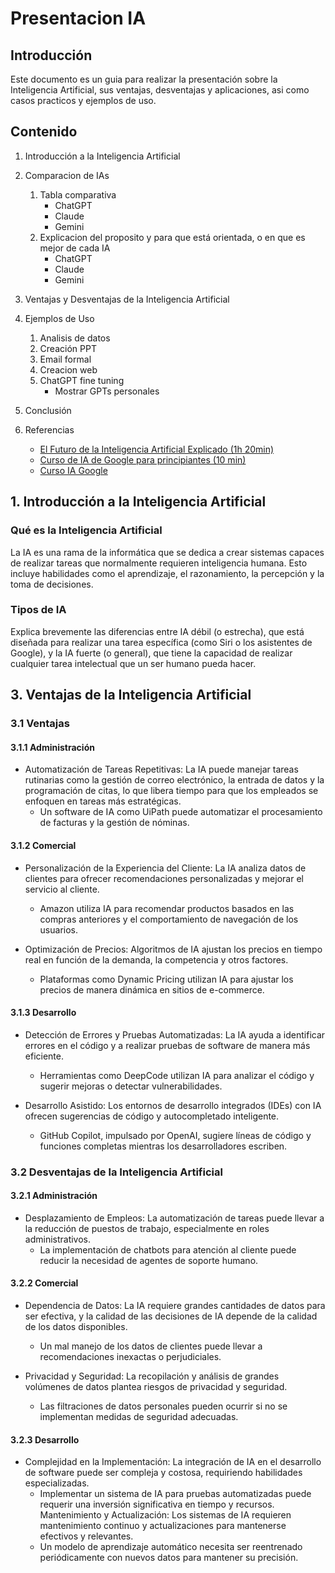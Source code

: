 # Presentacion IA

## Introducción

Este documento es un guia para realizar la presentación sobre la Inteligencia Artificial, sus ventajas, desventajas y aplicaciones, asi como casos practicos y ejemplos de uso.

## Contenido

1. Introducción a la Inteligencia Artificial
2. Comparacion de IAs
   1. Tabla comparativa
      - ChatGPT
      - Claude
      - Gemini
   2. Explicacion del proposito y para que está orientada, o en que es mejor de cada IA
      - ChatGPT
      - Claude
      - Gemini

3. Ventajas y Desventajas de la Inteligencia Artificial
4. Ejemplos de Uso
   1. Analisis de datos
   2. Creación PPT
   3. Email formal
   4. Creacion web
   5. ChatGPT fine tuning
      - Mostrar GPTs personales
5. Conclusión
6. Referencias
   - [El Futuro de la Inteligencia Artificial Explicado (1h 20min)](https://youtu.be/kAbrnfx7axc?si=eTdMRzOb0OH-8o_g)
   - [Curso de IA de Google para principiantes (10 min)](https://www.youtube.com/watch?v=-idMBeCCCzs)
   - [Curso IA Google](https://cloud.google.com/learn/training/machinelearning-ai)

## 1. Introducción a la Inteligencia Artificial

### Qué es la Inteligencia Artificial

La IA es una rama de la informática que se dedica a crear sistemas capaces de realizar tareas que normalmente requieren inteligencia humana. Esto incluye habilidades como el aprendizaje, el razonamiento, la percepción y la toma de decisiones.

### Tipos de IA

Explica brevemente las diferencias entre IA débil (o estrecha), que está diseñada para realizar una tarea específica (como Siri o los asistentes de Google), y la IA fuerte (o general), que tiene la capacidad de realizar cualquier tarea intelectual que un ser humano pueda hacer.

## 3. Ventajas de la Inteligencia Artificial

### 3.1 Ventajas

#### 3.1.1 Administración

- Automatización de Tareas Repetitivas: La IA puede manejar tareas rutinarias como la gestión de correo electrónico, la entrada de datos y la programación de citas, lo que libera tiempo para que los empleados se enfoquen en tareas más estratégicas.
  - Un software de IA como UiPath puede automatizar el procesamiento de facturas y la gestión de nóminas.

#### 3.1.2 Comercial

- Personalización de la Experiencia del Cliente: La IA analiza datos de clientes para ofrecer recomendaciones personalizadas y mejorar el servicio al cliente.
  - Amazon utiliza IA para recomendar productos basados en las compras anteriores y el comportamiento de navegación de los usuarios.

- Optimización de Precios: Algoritmos de IA ajustan los precios en tiempo real en función de la demanda, la competencia y otros factores.
  - Plataformas como Dynamic Pricing utilizan IA para ajustar los precios de manera dinámica en sitios de e-commerce.

#### 3.1.3 Desarrollo

- Detección de Errores y Pruebas Automatizadas: La IA ayuda a identificar errores en el código y a realizar pruebas de software de manera más eficiente.
  - Herramientas como DeepCode utilizan IA para analizar el código y sugerir mejoras o detectar vulnerabilidades.

- Desarrollo Asistido: Los entornos de desarrollo integrados (IDEs) con IA ofrecen sugerencias de código y autocompletado inteligente.
  - GitHub Copilot, impulsado por OpenAI, sugiere líneas de código y funciones completas mientras los desarrolladores escriben.

### 3.2 Desventajas de la Inteligencia Artificial

#### 3.2.1 Administración

- Desplazamiento de Empleos: La automatización de tareas puede llevar a la reducción de puestos de trabajo, especialmente en roles administrativos.
  - La implementación de chatbots para atención al cliente puede reducir la necesidad de agentes de soporte humano.

#### 3.2.2 Comercial

- Dependencia de Datos: La IA requiere grandes cantidades de datos para ser efectiva, y la calidad de las decisiones de IA depende de la calidad de los datos disponibles.
  - Un mal manejo de los datos de clientes puede llevar a recomendaciones inexactas o perjudiciales.

- Privacidad y Seguridad: La recopilación y análisis de grandes volúmenes de datos plantea riesgos de privacidad y seguridad.
  - Las filtraciones de datos personales pueden ocurrir si no se implementan medidas de seguridad adecuadas.

#### 3.2.3 Desarrollo

- Complejidad en la Implementación: La integración de IA en el desarrollo de software puede ser compleja y costosa, requiriendo habilidades especializadas.
  - Implementar un sistema de IA para pruebas automatizadas puede requerir una inversión significativa en tiempo y recursos.
Mantenimiento y Actualización: Los sistemas de IA requieren mantenimiento continuo y actualizaciones para mantenerse efectivos y relevantes.
  - Un modelo de aprendizaje automático necesita ser reentrenado periódicamente con nuevos datos para mantener su precisión.
